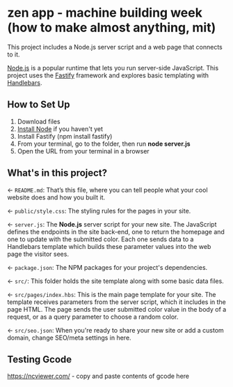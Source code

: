 # zen app - machine building week (how to make almost anything, mit)

This project includes a Node.js server script and a web page that connects to it.

[Node.js](https://nodejs.org/en/about/) is a popular runtime that lets you run server-side JavaScript. This project uses the [Fastify](https://www.fastify.io/) framework and explores basic templating with [Handlebars](https://handlebarsjs.com/).

## How to Set Up

1. Download files
2. [Install Node](https://docs.npmjs.com/downloading-and-installing-node-js-and-npm) if you haven't yet
3. Install Fastify (npm install fastify)
4. From your terminal, go to the folder, then run **node server.js**
5. Open the URL from your terminal in a browser

## What's in this project?

← `README.md`: That’s this file, where you can tell people what your cool website does and how you built it.

← `public/style.css`: The styling rules for the pages in your site.

← `server.js`: The **Node.js** server script for your new site. The JavaScript defines the endpoints in the site back-end, one to return the homepage and one to update with the submitted color. Each one sends data to a Handlebars template which builds these parameter values into the web page the visitor sees.

← `package.json`: The NPM packages for your project's dependencies.

← `src/`: This folder holds the site template along with some basic data files.

← `src/pages/index.hbs`: This is the main page template for your site. The template receives parameters from the server script, which it includes in the page HTML. The page sends the user submitted color value in the body of a request, or as a query parameter to choose a random color.

← `src/seo.json`: When you're ready to share your new site or add a custom domain, change SEO/meta settings in here.

## Testing Gcode

https://ncviewer.com/ - copy and paste contents of gcode here

